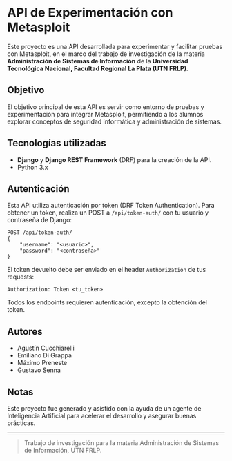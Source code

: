 
# API de Experimentación con Metasploit

Este proyecto es una API desarrollada para experimentar y facilitar pruebas con Metasploit, en el marco del trabajo de investigación de la materia **Administración de Sistemas de Información** de la **Universidad Tecnológica Nacional, Facultad Regional La Plata (UTN FRLP)**.

## Objetivo
El objetivo principal de esta API es servir como entorno de pruebas y experimentación para integrar Metasploit, permitiendo a los alumnos explorar conceptos de seguridad informática y administración de sistemas.

## Tecnologías utilizadas
- **Django** y **Django REST Framework** (DRF) para la creación de la API.
- Python 3.x

## Autenticación
Esta API utiliza autenticación por token (DRF Token Authentication). Para obtener un token, realiza un POST a `/api/token-auth/` con tu usuario y contraseña de Django:

```
POST /api/token-auth/
{
	"username": "<usuario>",
	"password": "<contraseña>"
}
```
El token devuelto debe ser enviado en el header `Authorization` de tus requests:

```
Authorization: Token <tu_token>
```

Todos los endpoints requieren autenticación, excepto la obtención del token.

## Autores
- Agustín Cucchiarelli
- Emiliano Di Grappa
- Máximo Preneste
- Gustavo Senna

## Notas
Este proyecto fue generado y asistido con la ayuda de un agente de Inteligencia Artificial para acelerar el desarrollo y asegurar buenas prácticas.

---

> Trabajo de investigación para la materia Administración de Sistemas de Información, UTN FRLP.
